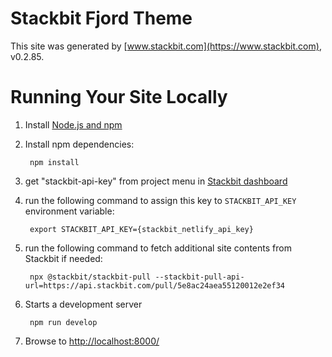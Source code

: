 # Stackbit Fjord Theme

This site was generated by [www.stackbit.com](https://www.stackbit.com), v0.2.85.

# Running Your Site Locally

1. Install [Node.js and npm](https://nodejs.org/en/)

1. Install npm dependencies:

        npm install

1. get "stackbit-api-key" from project menu in [Stackbit dashboard](https://app.stackbit.com/dashboard)

1. run the following command to assign this key to `STACKBIT_API_KEY` environment variable:

        export STACKBIT_API_KEY={stackbit_netlify_api_key}

1. run the following command to fetch additional site contents from Stackbit if needed:

        npx @stackbit/stackbit-pull --stackbit-pull-api-url=https://api.stackbit.com/pull/5e8ac24aea55120012e2ef34

1. Starts a development server

        npm run develop

1. Browse to [http://localhost:8000/](http://localhost:8000/)
